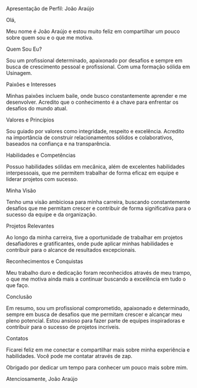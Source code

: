 Apresentação de Perfil: João Araújo

Olá,

Meu nome é João Araújo e estou muito feliz em compartilhar um pouco sobre quem sou e o que me motiva.

Quem Sou Eu?

Sou um profissional determinado, apaixonado por desafios e sempre em busca de crescimento pessoal e profissional. Com uma formação sólida em Usinagem.

Paixões e Interesses

Minhas paixões incluem baile, onde busco constantemente aprender e me desenvolver. Acredito que o conhecimento é a chave para enfrentar os desafios do mundo atual.

Valores e Princípios

Sou guiado por valores como integridade, respeito e excelência. Acredito na importância de construir relacionamentos sólidos e colaborativos, baseados na confiança e na transparência.

Habilidades e Competências

Possuo habilidades sólidas em mecânica, além de excelentes habilidades interpessoais, que me permitem trabalhar de forma eficaz em equipe e liderar projetos com sucesso.

Minha Visão

Tenho uma visão ambiciosa para minha carreira, buscando constantemente desafios que me permitam crescer e contribuir de forma significativa para o sucesso da equipe e da organização.

Projetos Relevantes

Ao longo da minha carreira, tive a oportunidade de trabalhar em projetos desafiadores e gratificantes, onde pude aplicar minhas habilidades e contribuir para o alcance de resultados excepcionais.

Reconhecimentos e Conquistas

Meu trabalho duro e dedicação foram reconhecidos através de meu trampo, o que me motiva ainda mais a continuar buscando a excelência em tudo o que faço.

Conclusão

Em resumo, sou um profissional comprometido, apaixonado e determinado, sempre em busca de desafios que me permitam crescer e alcançar meu pleno potencial. Estou ansioso para fazer parte de equipes inspiradoras e contribuir para o sucesso de projetos incríveis.

Contatos

Ficarei feliz em me conectar e compartilhar mais sobre minha experiência e habilidades. Você pode me contatar através de zap.

Obrigado por dedicar um tempo para conhecer um pouco mais sobre mim.

Atenciosamente,
João Araújo
